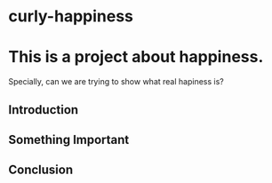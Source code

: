 curly-happiness
==================================

# This is a project about happiness. 

Specially, can we are trying to show what real hapiness is?

## Introduction

## Something Important

## Conclusion